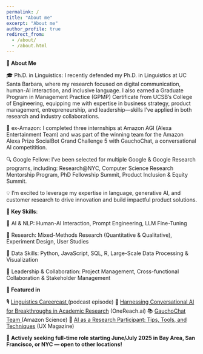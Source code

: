 ```yaml
---
permalink: /
title: "About me"
excerpt: "About me"
author_profile: true
redirect_from: 
  - /about/
  - /about.html
---
```


**🚀 About Me**

🎓 Ph.D. in Linguistics: I recently defended my Ph.D. in Linguistics at UC Santa Barbara, where my research focused on digital communication, human-AI interaction, and inclusive language. I also earned a Graduate Program in Management Practice (GPMP) Certificate from UCSB’s College of Engineering, equipping me with expertise in business strategy, product management, entrepreneurship, and leadership—skills I’ve applied in both research and industry collaborations.

🤖 ex-Amazon: I completed three internships at Amazon AGI (Alexa Entertainment Team) and was part of the winning team for the Amazon Alexa Prize SocialBot Grand Challenge 5 with GauchoChat, a conversational AI competitition.

🔍 Google Fellow: I’ve been selected for multiple Google & Google Research programs, including: Research@NYC, Computer Science Research Mentorship Program, PhD Fellowship Summit, Product Inclusion & Equity Summit.

💡 I’m excited to leverage my expertise in language, generative AI, and customer research to drive innovation and build impactful product solutions.

**💼 Key Skills**:

🔹 AI & NLP: Human-AI Interaction, Prompt Engineering, LLM Fine-Tuning

🔹 Research: Mixed-Methods Research (Quantitative & Qualitative), Experiment Design, User Studies

🔹 Data Skills: Python, JavaScript, SQL, R, Large-Scale Data Processing & Visualization

🔹 Leadership & Collaboration: Project Management, Cross-functional Collaboration & Stakeholder Management

**📢 Featured in** 

🎙️ <a href="https://www.linguisticscareercast.com/podcast/episode-38-marina-zhukova/"> Linguistics Careercast </a> (podcast episode)
📝 <a href="https://onereach.ai/harnessing-conversational-ai-for-breakthroughs-in-academic-research/">Harnessing Conversational AI for Breakthroughs in Academic Research</a> (OneReach.ai)
📚 <a href="https://www.amazon.science/alexa-prize/teams/gauchochat-2022"> GauchoChat Team </a> (Amazon Science)
🧠 <a href="https://uxmag.com/articles/ai-as-a-research-participant-tips-tools-and-techniques"> AI as a Research Participant: Tips, Tools, and Techniques</a> (UX Magazine)

**🚀 Actively seeking full-time role starting June/July 2025 in Bay Area, San Francisco, or NYC — open to other locations!**










